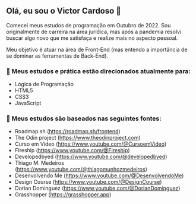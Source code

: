 ## Olá, eu sou o Victor Cardoso 👋

Comecei meus estudos de programação em Outubro de 2022. Sou originalmente de carreira na área jurídica, mas após a pandemia resolvi buscar algo novo que me satisfaça e realize mais no aspecto pessoal.

Meu objetivo é atuar na área de Front-End (mas entendo a importância de se dominar as ferramentas de Back-End).  

### 🌱 Meus estudos e prática estão direcionados atualmente para:<br>
- Lógica de Programação
- HTML5
- CSS3
- JavaScript
 
### 🔭 Meus estudos são baseados nas seguintes fontes:<br>
- Roadmap.sh (https://roadmap.sh/frontend)
- The Odin project (https://www.theodinproject.com)
- Curso em Vídeo (https://www.youtube.com/@CursoemVideo)
- Fireship (https://www.youtube.com/@Fireship)
- Developedbyed (https://www.youtube.com/@developedbyed)
- Thiago M. Medeiros (https://www.youtube.com/@thiagomunhozmedeiros)
- Desenvolvendo Me (https://www.youtube.com/@DesenvolvendoMe)
- Design Course (https://www.youtube.com/@DesignCourse)
- Dorian Dominguez (https://www.youtube.com/@DorianDominguez)
- Grasshopper (https://grasshopper.app)

<!--
**viccrds/viccrds** is a ✨ _special_ ✨ repository because its `README.md` (this file) appears on your GitHub profile.

Here are some ideas to get you started:

- 🔭 I’m currently working on ...
- 🌱 I’m currently learning ...
- 👯 I’m looking to collaborate on ...
- 🤔 I’m looking for help with ...
- 💬 Ask me about ...
- 📫 How to reach me: ...
- 😄 Pronouns: ...
- ⚡ Fun fact: ...
-->

